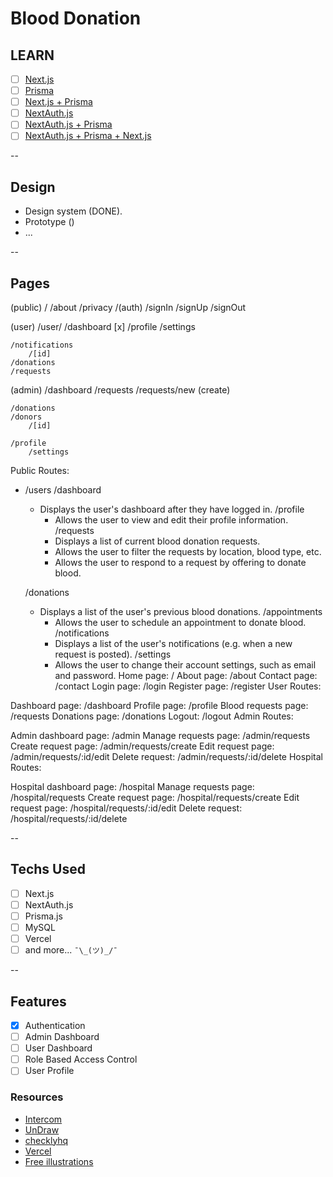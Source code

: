 # Blood Donation

## LEARN

- [ ] [Next.js](https://nextjs.org/learn/basics/create-nextjs-app)
- [ ] [Prisma](https://www.prisma.io/docs/getting-started/quickstart-typescript)
- [ ] [Next.js + Prisma](https://www.prisma.io/docs/guides/deployment/deploying-to-vercel)
- [ ] [NextAuth.js](https://next-auth.js.org/getting-started/example)
- [ ] [NextAuth.js + Prisma](https://next-auth.js.org/adapters/prisma)
- [ ] [NextAuth.js + Prisma + Next.js](https://next-auth.js.org/tutorials/nextjs-prisma-my-sql)

--

## Design

- Design system (DONE).
- Prototype ()
- ...

--

## Pages

(public)
/
    /about
    /privacy
    /(auth)
        /signIn
        /signUp
        /signOut

(user)
/user/
    /dashboard [x]
    /profile
        /settings

    /notifications
        /[id]
    /donations
    /requests

(admin)
/dashboard
    /requests
        /requests/new (create)

    /donations
    /donors
        /[id]

    /profile
        /settings

Public Routes:

- /users
   /dashboard
  - Displays the user's dashboard after they have logged in.
   /profile
    - Allows the user to view and edit their profile information.
   /requests
    - Displays a list of current blood donation requests.
    - Allows the user to filter the requests by location, blood type, etc.
    - Allows the user to respond to a request by offering to donate blood.

   /donations
  - Displays a list of the user's previous blood donations.
   /appointments
    - Allows the user to schedule an appointment to donate blood.
   /notifications
    - Displays a list of the user's notifications (e.g. when a new request is posted).
   /settings
    - Allows the user to change their account settings, such as email and password.
Home page: /
About page: /about
Contact page: /contact
Login page: /login
Register page: /register
User Routes:

Dashboard page: /dashboard
Profile page: /profile
Blood requests page: /requests
Donations page: /donations
Logout: /logout
Admin Routes:

Admin dashboard page: /admin
Manage requests page: /admin/requests
Create request page: /admin/requests/create
Edit request page: /admin/requests/:id/edit
Delete request: /admin/requests/:id/delete
Hospital Routes:

Hospital dashboard page: /hospital
Manage requests page: /hospital/requests
Create request page: /hospital/requests/create
Edit request page: /hospital/requests/:id/edit
Delete request: /hospital/requests/:id/delete

--

## Techs Used

- [ ] Next.js
- [ ] NextAuth.js
- [ ] Prisma.js
- [ ] MySQL
- [ ] Vercel
- [ ] and more... `¯\_(ツ)_/¯`

--

## Features
<!-- 
to be added
 -->
- [x] Authentication
- [ ] Admin Dashboard
- [ ] User Dashboard
- [ ] Role Based Access Control
- [ ] User Profile

### Resources

- [Intercom](https://www.intercom.com/blog/nextjs-tutorial/)
- [UnDraw](https://undraw.co/illustrations)
- [checklyhq](https://checklyhq.com/)
- [Vercel](https://vercel.com/)
- [Free illustrations](https://lineicons.com/blog/free-illustrations/)
